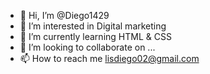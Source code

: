 - 👋 Hi, I’m @Diego1429
- 👀 I’m interested in Digital marketing
- 🌱 I’m currently learning HTML & CSS
- 💞️ I’m looking to collaborate on ...
- 📫 How to reach me lisdiego02@gmail.com

<!---
Diego1429/Diego1429 is a ✨ special ✨ repository because its `README.md` (this file) appears on your GitHub profile.
You can click the Preview link to take a look at your changes.
--->
